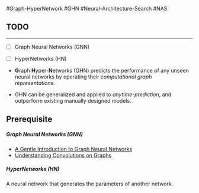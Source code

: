 #Graph-HyperNetwork #GHN #Neural-Architecture-Search #NAS

## TODO
---
- [ ] Graph Neural Networks (GNN)
- [ ] HyperNetworks (HN)


- **G**raph **H**yper-**N**etworks (GHN) predicts the performance of any unseen neural networks by operating their *computational graph representations*.

- GHN can be generalized and applied to *anytime-prediction*, and outperform existing manually designed models.

## Prerequisite
##### Graph Neural Networks (GNN)
- [A Gentle Introduction to Graph Neural Networks](https://distill.pub/2021/gnn-intro/)
- [Understanding Convolutions on Graphs](https://distill.pub/2021/understanding-gnns/)

##### HyperNetworks (HN)
A neural network that generates the parameters of another network.